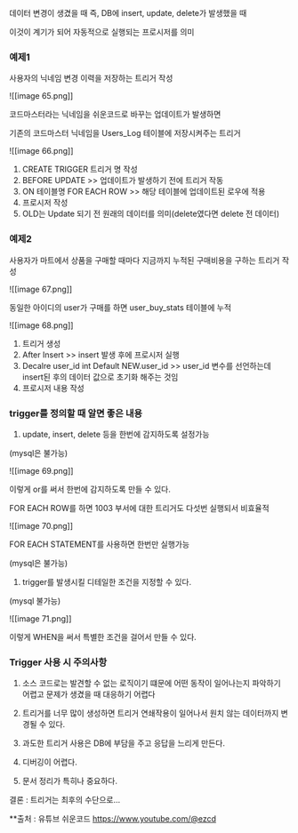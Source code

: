   

데이터 변경이 생겼을 때 즉, DB에 insert, update, delete가 발생했을 때

이것이 계기가 되어 자동적으로 실행되는 프로시저를 의미

  

### 예제1

사용자의 닉네임 변경 이력을 저장하는 트리거 작성

  

![[image 65.png]]

코드마스터라는 닉네임을 쉬운코드로 바꾸는 업데이트가 발생하면

기존의 코드마스터 닉네임을 Users_Log 테이블에 저장시켜주는 트리거

  

![[image 66.png]]

1. CREATE TRIGGER 트리거 명 작성
2. BEFORE UPDATE >> 업데이트가 발생하기 전에 트리거 작동
3. ON 테이블명 FOR EACH ROW >> 해당 테이블에 업데이트된 로우에 적용
4. 프로시저 작성
5. OLD는 Update 되기 전 원래의 데이터를 의미(delete였다면 delete 전 데이터)

  

### 예제2

사용자가 마트에서 상품을 구매할 때마다 지금까지 누적된 구매비용을 구하는 트리거 작성

  

![[image 67.png]]

동일한 아이디의 user가 구매를 하면 user_buy_stats 테이블에 누적

  

![[image 68.png]]

1. 트리거 생성
2. After Insert >> insert 발생 후에 프로시저 실행
3. Decalre user_id int Default NEW.user_id >> user_id 변수를 선언하는데 insert된 후의 데이터 값으로 초기화 해주는 것임
4. 프로시저 내용 작성

  

### trigger를 정의할 때 알면 좋은 내용

1. update, insert, delete 등을 한번에 감지하도록 설정가능

(mysql은 불가능)

![[image 69.png]]

이렇게 or를 써서 한번에 감지하도록 만들 수 있다.

FOR EACH ROW를 하면 1003 부서에 대한 트리거도 다섯번 실행되서 비효율적

  

![[image 70.png]]

FOR EACH STATEMENT를 사용하면 한번만 실행가능

(mysql은 불가능)

  

1. trigger를 발생시킬 디테일한 조건을 지정할 수 있다.

(mysql 불가능)

![[image 71.png]]

이렇게 WHEN을 써서 특별한 조건을 걸어서 만들 수 있다.

  

### Trigger 사용 시 주의사항

1. 소스 코드로는 발견할 수 없는 로직이기 떄문에 어떤 동작이 일어나는지 파악하기 어렵고 문제가 생겼을 때 대응하기 어렵다

  

1. 트리거를 너무 많이 생성하면 트리거 연쇄작용이 일어나서 원치 않는 데이터까지 변경될 수 있다.

  

1. 과도한 트리거 사용은 DB에 부담을 주고 응답을 느리게 만든다.

  

1. 디버깅이 어렵다.

  

1. 문서 정리가 특히나 중요하다.

  

결론 : 트리거는 최후의 수단으로…



**출처 : 유튜브 쉬운코드 https://www.youtube.com/@ezcd